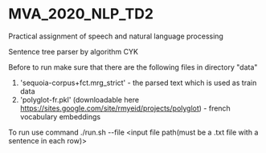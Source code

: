 # MVA_2020_NLP_TD2
Practical assignment of speech and natural language processing

Sentence tree parser by algorithm CYK

Before to run make sure that there are the following files in directory "data"

1) 'sequoia-corpus+fct.mrg_strict' - the parsed text which is used as train data
2) 'polyglot-fr.pkl' (downloadable here https://sites.google.com/site/rmyeid/projects/polyglot) - french vocabulary embeddings

To run use command ./run.sh --file <input file path(must be a .txt file with a sentence in each row)>


